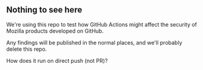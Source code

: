 ## Nothing to see here

We're using this repo to test how GitHub Actions might affect the security of Mozilla products developed on GitHub.

Any findings will be published in the normal places, and we'll probably delete this repo.

How does it run on direct push (not PR)?
